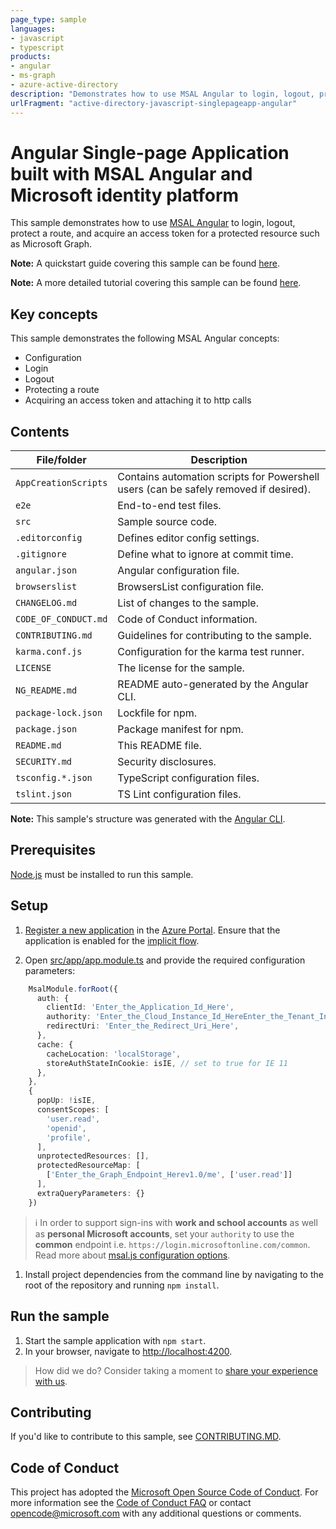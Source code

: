 ```yaml
---
page_type: sample
languages:
- javascript
- typescript
products:
- angular
- ms-graph
- azure-active-directory
description: "Demonstrates how to use MSAL Angular to login, logout, protect a route, and acquire an access token for a protected resource such as Microsoft Graph."
urlFragment: "active-directory-javascript-singlepageapp-angular"
---
```


# Angular Single-page Application built with MSAL Angular and Microsoft identity platform

This sample demonstrates how to use [MSAL Angular](https://www.npmjs.com/package/@azure/msal-angular) to login, logout, protect a route, and acquire an access token for a protected resource such as Microsoft Graph.

**Note:** A quickstart guide covering this sample can be found [here](https://docs.microsoft.com/azure/active-directory/develop/quickstart-v2-angular).

**Note:** A more detailed tutorial covering this sample can be found [here](https://docs.microsoft.com/azure/active-directory/develop/tutorial-v2-angular).

## Key concepts

This sample demonstrates the following MSAL Angular concepts:

* Configuration
* Login
* Logout
* Protecting a route
* Acquiring an access token and attaching it to http calls

## Contents

| File/folder       | Description                                |
|-------------------|--------------------------------------------|
| `AppCreationScripts` | Contains automation scripts for Powershell users (can be safely removed if desired). |
| `e2e`             | End-to-end test files.                     |
| `src`             | Sample source code.                        |
| `.editorconfig`   | Defines editor config settings.            |
| `.gitignore`      | Define what to ignore at commit time.      |
| `angular.json`    | Angular configuration file.                |
| `browserslist`    | BrowsersList configuration file.           |
| `CHANGELOG.md`    | List of changes to the sample.             |
| `CODE_OF_CONDUCT.md` | Code of Conduct information.            |
| `CONTRIBUTING.md` | Guidelines for contributing to the sample. |
| `karma.conf.js` | Configuration for the karma test runner.   |
| `LICENSE`         | The license for the sample.                |
| `NG_README.md`    | README auto-generated by the Angular CLI.  |
| `package-lock.json` | Lockfile for npm. |
| `package.json`    | Package manifest for npm.                   |
| `README.md`       | This README file.                          |
| `SECURITY.md`     | Security disclosures.                      |
| `tsconfig.*.json` | TypeScript configuration files.            |
| `tslint.json`     | TS Lint configuration files.               |

**Note:** This sample's structure was generated with the [Angular CLI](https://cli.angular.io/).

## Prerequisites

[Node.js](https://nodejs.org/en/) must be installed to run this sample.

## Setup

1. [Register a new application](https://docs.microsoft.com/azure/active-directory/develop/scenario-spa-app-registration) in the [Azure Portal](https://portal.azure.com). Ensure that the application is enabled for the [implicit flow](https://docs.microsoft.com/azure/active-directory/develop/v2-oauth2-implicit-grant-flow).

2. Open [src/app/app.module.ts](./src/app/app.module.ts) and provide the required configuration parameters:

```typescript
    MsalModule.forRoot({
      auth: {
        clientId: 'Enter_the_Application_Id_Here',
        authority: 'Enter_the_Cloud_Instance_Id_HereEnter_the_Tenant_Info_Here',
        redirectUri: 'Enter_the_Redirect_Uri_Here',
      },
      cache: {
        cacheLocation: 'localStorage',
        storeAuthStateInCookie: isIE, // set to true for IE 11
      },
    },
    {
      popUp: !isIE,
      consentScopes: [
        'user.read',
        'openid',
        'profile',
      ],
      unprotectedResources: [],
      protectedResourceMap: [
        ['Enter_the_Graph_Endpoint_Herev1.0/me', ['user.read']]
      ],
      extraQueryParameters: {}
    })
```

> :information_source: In order to support sign-ins with **work and school accounts** as well as **personal Microsoft accounts**, set your `authority` to use the **common** endpoint i.e. `https://login.microsoftonline.com/common`. Read more about [msal.js configuration options](https://docs.microsoft.com/azure/active-directory/develop/msal-js-initializing-client-applications#configuration-options).

1. Install project dependencies from the command line by navigating to the root of the repository and running `npm install`.

## Run the sample

1. Start the sample application with `npm start`.
2. In your browser, navigate to [http://localhost:4200](http://localhost:4200).

> How did we do? Consider taking a moment to [share your experience with us](https://forms.office.com/Pages/ResponsePage.aspx?id=v4j5cvGGr0GRqy180BHbR73pcsbpbxNJuZCMKN0lURpUOU1PMDY4MVlPNzU3NFM2M0JXREc2VkZDQSQlQCN0PWcu).

## Contributing

If you'd like to contribute to this sample, see [CONTRIBUTING.MD](./CONTRIBUTING.md).

## Code of Conduct

This project has adopted the [Microsoft Open Source Code of Conduct](https://opensource.microsoft.com/codeofconduct/).
For more information see the [Code of Conduct FAQ](https://opensource.microsoft.com/codeofconduct/faq/) or
contact [opencode@microsoft.com](mailto:opencode@microsoft.com) with any additional questions or comments.
